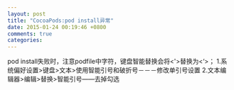```yaml
---
layout: post
title: "CocoaPods:pod install异常"
date: 2015-01-24 00:19:46 +0800
comments: true
categories: 
---
```

pod install失败时，注意podfile中字符，键盘智能替换会将<'>替换为<‘>；
1.系统偏好设置>键盘>文本>使用智能引号和破折号－－－修改单引号设置
2.文本编辑器>编辑>替换>智能引号——去掉勾选